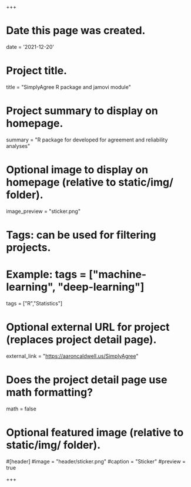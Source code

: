 +++
# Date this page was created.
date = '2021-12-20'

# Project title.
title = "SimplyAgree R package and jamovi module"

# Project summary to display on homepage.
summary = "R package for developed for agreement and reliability analyses"

# Optional image to display on homepage (relative to static/img/ folder).
image_preview = "sticker.png"

# Tags: can be used for filtering projects.
# Example: tags = ["machine-learning", "deep-learning"]
tags = ["R","Statistics"]

# Optional external URL for project (replaces project detail page).
external_link = "https://aaroncaldwell.us/SimplyAgree"

# Does the project detail page use math formatting?
math = false

# Optional featured image (relative to static/img/ folder).
#[header] 
#image = "header/sticker.png" 
#caption = "Sticker"
#preview = true

+++


